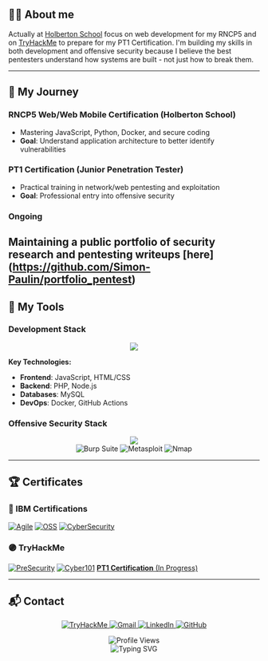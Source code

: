 ## 👨‍💻 About me

Actually at [Holberton School](https://www.holbertonschool.com) focus on web development for my RNCP5 and on [TryHackMe](https://tryhackme.com) to prepare for my PT1 Certification.
I'm building my skills in both development and offensive security because I believe the best pentesters understand how systems are built - not just how to break them.

---

## 🎯 My Journey

### RNCP5 Web/Web Mobile Certification (Holberton School)
- Mastering JavaScript, Python, Docker, and secure coding
- **Goal**: Understand application architecture to better identify vulnerabilities

### PT1 Certification (Junior Penetration Tester)
- Practical training in network/web pentesting and exploitation
- **Goal**: Professional entry into offensive security

### Ongoing
Maintaining a public portfolio of security research and pentesting writeups [here] (https://github.com/Simon-Paulin/portfolio_pentest)
---

## 🧰 My Tools

### Development Stack
<p align="center">
  <img src="https://skillicons.dev/icons?i=js,php,python,html,css,git,github,bash,linux,windows,docker,mysql" />
</p>

**Key Technologies:**
- **Frontend**: JavaScript, HTML/CSS
- **Backend**: PHP, Node.js
- **Databases**: MySQL
- **DevOps**: Docker, GitHub Actions

### Offensive Security Stack
<p align="center">
  <img src="https://skillicons.dev/icons?i=kali,linux,bash,python,git,github" />
  <br>
  <img src="https://img.shields.io/badge/Burp_Suite-FF6633?style=for-the-badge&logo=PortSwigger&logoColor=white" alt="Burp Suite"/>
  <img src="https://img.shields.io/badge/Metasploit-149ECA?style=for-the-badge&logo=metasploit&logoColor=white" alt="Metasploit"/>
  <img src="https://img.shields.io/badge/Nmap-4682B4?style=for-the-badge&logo=nmap&logoColor=white" alt="Nmap"/>
</p>

---

## 🏆 Certificates

### 🔵 IBM Certifications
[![Agile](https://img.shields.io/badge/-Certificat_Agile-0062FF?style=flat-square)](https://github.com/user-attachments/files/20775891/certificate-agile.pdf)
[![OSS](https://img.shields.io/badge/-Certificat_OSS-0062FF?style=flat-square)](https://github.com/user-attachments/files/20775905/certificate-oss.pdf)
[![CyberSecurity](https://img.shields.io/badge/-CyberSecurity_Fundamentals-0062FF?style=flat-square)](https://github.com/Simon-Paulin/holbertonschool-france-certificates-ibm/blob/main/certificates-trimester-3/IBM_certification_cyber_fundamutal.pdf)

### 🟣 TryHackMe
[![PreSecurity](https://img.shields.io/badge/-Pre_Security-5A1F92?style=flat-square)](https://github.com/user-attachments/files/20775728/Pre_Security_Certificat.pdf)
[![Cyber101](https://img.shields.io/badge/-Cyber_Security_101-5A1F92?style=flat-square)](https://github.com/Simon-Paulin/CyberSecurity_Certificate/blob/main/images/THM-cyber_101.pdf)
[**PT1 Certification** (In Progress)](https://tryhackme.com/certification/junior-penetration-tester)

---

## 📬 Contact

<p align="center">
  <a href="https://tryhackme.com/p/ClassicCharizard">
    <img src="https://img.shields.io/badge/TryHackMe-212C42?style=for-the-badge&logo=tryhackme&logoColor=white" alt="TryHackMe"/>
  </a>
  <a href="mailto:simon.paulin.pro@gmail.com">
    <img src="https://img.shields.io/badge/Gmail-D14836?style=for-the-badge&logo=gmail&logoColor=white" alt="Gmail"/>
  </a>
  <a href="https://www.linkedin.com/in/simon-paulin-346104366/">
    <img src="https://img.shields.io/badge/LinkedIn-0077B5?style=for-the-badge&logo=linkedin&logoColor=white" alt="LinkedIn"/>
  </a>
  <a href="https://github.com/Simon-Paulin">
    <img src="https://img.shields.io/badge/GitHub-100000?style=for-the-badge&logo=github&logoColor=white" alt="GitHub"/>
  </a>
</p>

<p align="center">
  <img src="https://komarev.com/ghpvc/?username=Simon-Paulin&color=blueviolet&style=flat-square" alt="Profile Views"/>
  <br>
  <img src="https://readme-typing-svg.demolab.com?font=JetBrains+Mono&size=22&duration=3000&pause=1000&color=E7C07F&center=true&vCenter=true&width=435&lines=Thanks+for+visiting!;Happy+hacking!+💻" alt="Typing SVG"/>
</p>
